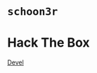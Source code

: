 # `schoon3r`

# Hack The Box

[Devel](https://github.com/schoon3r/schoon3r.github.io/blob/main/Devel.md)

